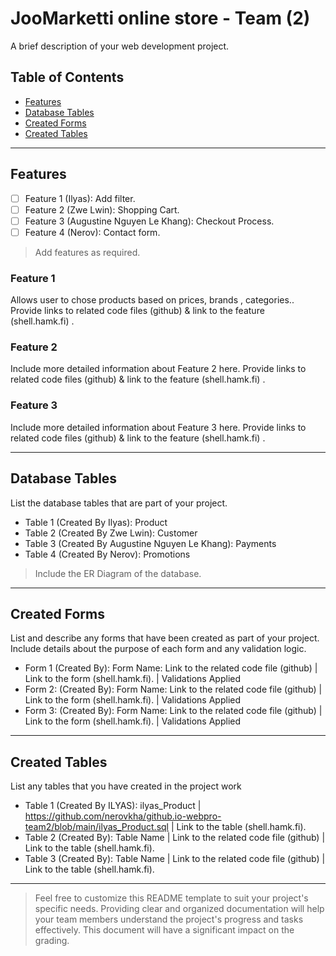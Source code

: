 # JooMarketti online store - Team (2)

A brief description of your web development project.

## Table of Contents
- [Features](#features)
- [Database Tables](#database-tables)
- [Created Forms](#created-forms)
- [Created Tables](#created-tables)

---

## Features

- [ ] Feature 1 (Ilyas): Add filter. 
- [ ] Feature 2 (Zwe Lwin): Shopping Cart.
- [ ] Feature 3 (Augustine Nguyen Le Khang): Checkout Process.
- [ ] Feature 4 (Nerov): Contact form. 

> Add features as required. 

### Feature 1

Allows user to chose products based on prices, brands , categories.. Provide links to related code files (github) & link to the feature (shell.hamk.fi) .

### Feature 2

Include more detailed information about Feature 2 here. Provide links to related code files (github) & link to the feature (shell.hamk.fi) .

### Feature 3

Include more detailed information about Feature 3 here. Provide links to related code files (github) & link to the feature (shell.hamk.fi) .

---

## Database Tables

List the database tables that are part of your project. 

- Table 1 (Created By Ilyas): Product 
- Table 2 (Created By Zwe Lwin): Customer 
- Table 3 (Created By Augustine Nguyen Le Khang): Payments 
- Table 4 (Created By Nerov): Promotions 

> Include the ER Diagram of the database. 

---

## Created Forms

List and describe any forms that have been created as part of your project. Include details about the purpose of each form and any validation logic.

- Form 1 (Created By): Form Name: Link to the related code file (github) | Link to the form (shell.hamk.fi). | Validations Applied
- Form 2: (Created By): Form Name: Link to the related code file (github) | Link to the form (shell.hamk.fi).  | Validations Applied
- Form 3: (Created By): Form Name: Link to the related code file (github) | Link to the form (shell.hamk.fi).  | Validations Applied


---

## Created Tables

List any tables that you have created in the project work

- Table 1 (Created By ILYAS): ilyas_Product | https://github.com/nerovkha/github.io-webpro-team2/blob/main/ilyas_Product.sql | Link to the table (shell.hamk.fi).
- Table 2 (Created By): Table Name | Link to the related code file (github) | Link to the table (shell.hamk.fi).
- Table 3 (Created By): Table Name | Link to the related code file (github) | Link to the table (shell.hamk.fi).

---



> Feel free to customize this README template to suit your project's specific needs. Providing clear and organized documentation will help your team members understand the project's progress and tasks effectively. This document will have a significant impact on the grading. 
